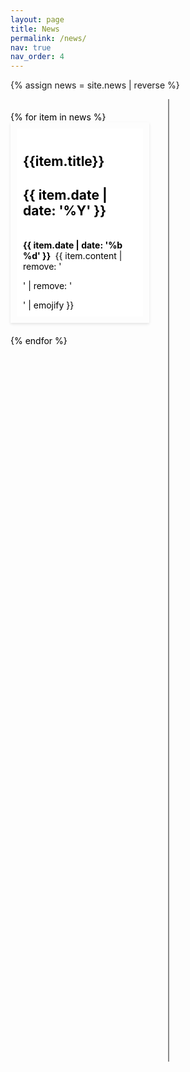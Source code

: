 ```yaml
---
layout: page
title: News
permalink: /news/
nav: true
nav_order: 4
---
```


<style>
#news-timeline {
    color: black;
    position: relative;
    width: 100%;
    min-height: 1500px; /* Ensure container has a minimum height */
    padding: 20px 0;
}

#news-timeline,
#news-timeline * { /* Targets #news-timeline and all its child elements */
    color: black; /* Sets text color to black */
}


.timeline-spine {
    color: rgba(100, 100, 100, 0.75);
    position: absolute;
    left: 50%;
    top: 0;
    bottom: 0;
    width: 2px;
    background-color: rgba(100, 100, 100, 0.75);
    z-index: 1; /* Ensure it's above connecting lines */
}

.news-item {
    color: rgba(100, 100, 100, 0.75);
    position: relative;
    width: 40%;
    margin-bottom: 20px;
    padding: 10px;
    box-shadow: 0 2px 4px rgba(0,0,0,0.1);
}

.news-left, .news-right {
    color: rgba(100, 100, 100, 0.75);
    clear: both;
}

.news-left::before, .news-right::before {
    content: '';
    position: absolute;
    top: 50%;
    width: 25%; /* Adjust if needed */
    height: 2px;
    background-color: #333;
    z-index: 0;
}

.news-left::before {
    left: 100%;
}

.news-right::before {
    right: 100%;
}

.news-left {
    float: left;
    margin-right: 10%;
}

.news-right {
    float: right;
    margin-left: 10%;
}

.news-content {
    background-color: #fff;
    padding: 10px;
}

</style>

{% assign news = site.news | reverse %}

<div id="news-timeline">
    <div class="timeline-spine"></div> <!-- Central spine of the timeline -->
    <!-- Placeholder loop: Replace with your template engine's loop syntax -->
    {% for item in news %}
    <div class="news-item" data-year="{{ item.date | date: '%Y' }}">
        <div class="news-content">
        <h2> {{item.title}}</h2>
        <h2> {{ item.date | date: '%Y' }} </h2> <br>
        <b> {{ item.date | date: '%b %d' }} </b>&nbsp;{{ item.content | remove: '<p>' | remove: '</p>' | emojify }}
        </div>
    </div>
    {% endfor %}
</div>

<script type='text/javascript'>
    document.addEventListener("DOMContentLoaded", function() {
    const newsItems = document.querySelectorAll('.news-item');
    let maxHeight = 0;

    newsItems.forEach(item => {
        var year = parseInt(item.getAttribute('data-year'), 10);
        if(year % 2 === 0) {
            // Even year, goes to the left
            item.classList.add('news-left');
        } else {
            // Odd year, goes to the right
            item.classList.add('news-right');
        }
    });

    newsItems.forEach(function(item) {
        // Calculate the bottom position of each news item
        let itemBottom = item.offsetTop + item.offsetHeight;
        if (itemBottom > maxHeight) {
            maxHeight = itemBottom;
        }
    });

    // Adjust the timeline spine height
    const timelineSpine = document.querySelector('.timeline-spine');
    timelineSpine.style.height = (maxHeight + 50) + 'px'; // +20 for a little extra space

});
</script>
